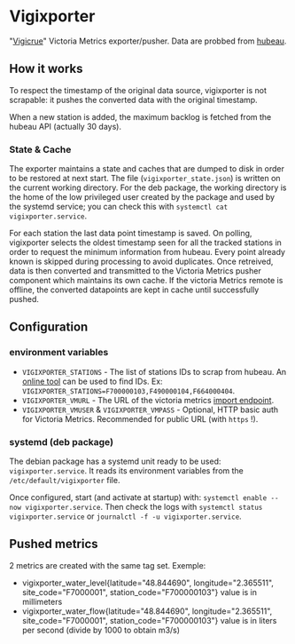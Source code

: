 # Vigixporter

"[Vigicrue](https://www.vigicrues.gouv.fr/)" Victoria Metrics exporter/pusher. Data are probbed from [hubeau](https://hubeau.eaufrance.fr/page/api-hydrometrie).

## How it works

To respect the timestamp of the original data source, vigixporter is not scrapable: it pushes the converted data with the original timestamp.

When a new station is added, the maximum backlog is fetched from the hubeau API (actually 30 days).

### State & Cache

The exporter maintains a state and caches that are dumped to disk in order to be restored at next start. The file (`vigixporter_state.json`) is written on the current working directory. For the deb package, the working directory is the home of the low privileged user created by the package and used by the systemd service; you can check this with `systemctl cat vigixporter.service`.

For each station the last data point timestamp is saved. On polling, vigixporter selects the oldest timestamp seen for all the tracked stations in order to request the minimum information from hubeau. Every point already known is skipped during processing to avoid duplicates. Once retreived, data is then converted and transmitted to the Victoria Metrics pusher component which maintains its own cache. If the victoria Metrics remote is offline, the converted datapoints are kept in cache until successfully pushed.

## Configuration

### environment variables

* `VIGIXPORTER_STATIONS` - The list of stations IDs to scrap from hubeau. An [online tool](https://hubeau.eaufrance.fr/sites/default/files/api/demo/hydro/index.htm) can be used to find IDs. Ex: `VIGIXPORTER_STATIONS=F700000103,F490000104,F664000404`.
* `VIGIXPORTER_VMURL` - The URL of the victoria metrics [import endpoint](https://github.com/VictoriaMetrics/VictoriaMetrics#how-to-import-data-in-json-line-format).
* `VIGIXPORTER_VMUSER` & `VIGIXPORTER_VMPASS` - Optional, HTTP basic auth for Victoria Metrics. Recommended for public URL (with `https` !).

### systemd (deb package)

The debian package has a systemd unit ready to be used: `vigixporter.service`. It reads its environment variables from the `/etc/default/vigixporter` file.

Once configured, start (and activate at startup) with: `systemctl enable --now vigixporter.service`. Then check the logs with `systemctl status vigixporter.service` or `journalctl -f -u vigixporter.service`.

## Pushed metrics

2 metrics are created with the same tag set. Exemple:

* vigixporter_water_level{latitude="48.844690", longitude="2.365511", site_code="F7000001", station_code="F700000103"} value is in millimeters
* vigixporter_water_flow{latitude="48.844690", longitude="2.365511", site_code="F7000001", station_code="F700000103"} value is in liters per second (divide by 1000 to obtain m3/s)
